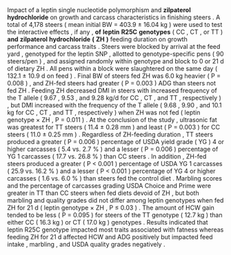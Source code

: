 Impact of a leptin single nucleotide polymorphism and **zilpaterol** **hydrochloride** on growth and carcass characteristics in finishing steers . A total of 4,178 steers ( mean initial BW = 403.9 ± 16.04 kg ) were used to test the interactive effects , if any , **of** **leptin** **R25C** **genotypes** ( CC , CT , or TT ) **and** **zilpaterol** **hydrochloride** **(** **ZH** **)** feeding duration on growth performance and carcass traits . Steers were blocked by arrival at the feed yard , genotyped for the leptin SNP , allotted to genotype-specific pens ( 90 steers/pen ) , and assigned randomly within genotype and block to 0 or 21 d of dietary ZH . All pens within a block were slaughtered on the same day ( 132.1 ± 10.9 d on feed ) . Final BW of steers fed ZH was 6.0 kg heavier ( P = 0.008 ) , and ZH-fed steers had greater ( P = 0.003 ) ADG than steers not fed ZH . Feeding ZH decreased DMI in steers with increased frequency of the T allele ( 9.67 , 9.53 , and 9.28 kg/d for CC , CT , and TT , respectively ) , but DMI increased with the frequency of the T allele ( 9.68 , 9.90 , and 10.1 kg for CC , CT , and TT , respectively ) when ZH was not fed ( leptin genotype × ZH , P = 0.011 ) . At the conclusion of the study , ultrasonic fat was greatest for TT steers ( 11.4 ± 0.28 mm ) and least ( P = 0.003 ) for CC steers ( 11.0 ± 0.25 mm ) . Regardless of ZH-feeding duration , TT steers produced a greater ( P = 0.006 ) percentage of USDA yield grade ( YG ) 4 or higher carcasses ( 5.4 vs. 2.7 % ) and a lesser ( P = 0.006 ) percentage of YG 1 carcasses ( 17.7 vs. 26.8 % ) than CC steers . In addition , ZH-fed steers produced a greater ( P < 0.001 ) percentage of USDA YG 1 carcasses ( 25.9 vs. 16.2 % ) and a lesser ( P < 0.001 ) percentage of YG 4 or higher carcasses ( 1.6 vs. 6.0 % ) than steers fed the control diet . Marbling scores and the percentage of carcasses grading USDA Choice and Prime were greater in TT than CC steers when fed diets devoid of ZH , but both marbling and quality grades did not differ among leptin genotypes when fed ZH for 21 d ( leptin genotype × ZH , P ≤ 0.03 ) . The amount of HCW gain tended to be less ( P = 0.095 ) for steers of the TT genotype ( 12.7 kg ) than either CC ( 16.3 kg ) or CT ( 17.0 kg ) genotypes . Results indicated that leptin R25C genotype impacted most traits associated with fatness whereas feeding ZH for 21 d affected HCW and ADG positively but impacted feed intake , marbling , and USDA quality grades negatively . 